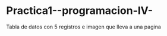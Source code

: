 Practica1--programacion-IV-
===========================

Tabla de datos con 5 registros e imagen que lleva a una pagina
